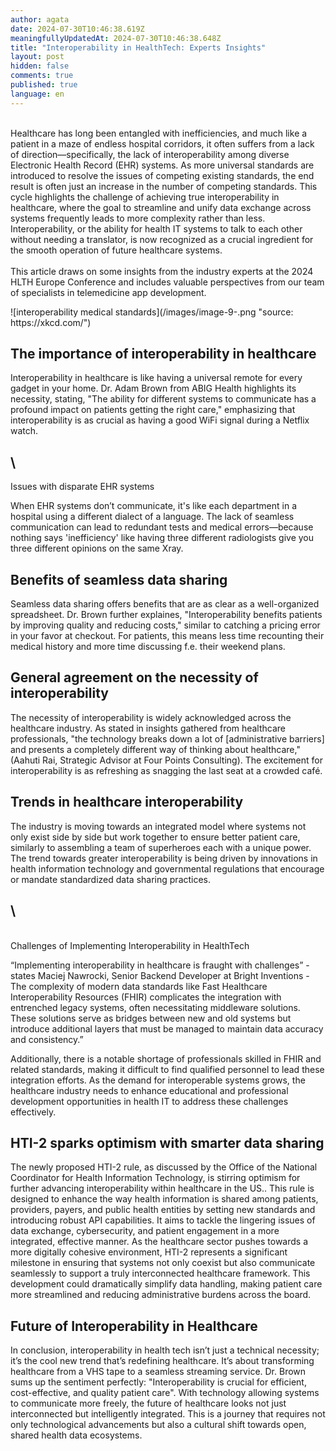 ```yaml
---
author: agata
date: 2024-07-30T10:46:38.619Z
meaningfullyUpdatedAt: 2024-07-30T10:46:38.648Z
title: "Interoperability in HealthTech: Experts Insights"
layout: post
hidden: false
comments: true
published: true
language: en
---
```

\
Healthcare has long been entangled with inefficiencies, and much like a patient in a maze of endless hospital corridors, it often suffers from a lack of direction—specifically, the lack of interoperability among diverse Electronic Health Record (EHR) systems. As more universal standards are introduced to resolve the issues of competing existing standards, the end result is often just an increase in the number of competing standards. This cycle highlights the challenge of achieving true interoperability in healthcare, where the goal to streamline and unify data exchange across systems frequently leads to more complexity rather than less. Interoperability, or the ability for health IT systems to talk to each other without needing a translator, is now recognized as a crucial ingredient for the smooth operation of future healthcare systems.\
\
This article draws on some insights from the industry experts at the 2024 HLTH Europe Conference and includes valuable perspectives from our team of specialists in telemedicine app development.

<div className="image">![interoperability medical standards](/images/image-9-.png "source: https://xkcd.com/")</div>

## The importance of interoperability in healthcare



Interoperability in healthcare is like having a universal remote for every gadget in your home. Dr. Adam Brown from ABIG Health highlights its necessity, stating, "The ability for different systems to communicate has a profound impact on patients getting the right care," emphasizing that interoperability is as crucial as having a good WiFi signal during a Netflix watch.

## \
Issues with disparate EHR systems



When EHR systems don’t communicate, it's like each department in a hospital using a different dialect of a language. The lack of seamless communication can lead to redundant tests and medical errors—because nothing says 'inefficiency' like having three different radiologists give you three different opinions on the same Xray.



## Benefits of seamless data sharing



Seamless data sharing offers benefits that are as clear as a well-organized spreadsheet. Dr. Brown further explaines, "Interoperability benefits patients by improving quality and reducing costs," similar to catching a pricing error in your favor at checkout​. For patients, this means less time recounting their medical history and more time discussing f.e. their weekend plans.



## General agreement on the necessity of interoperability



The necessity of interoperability is widely acknowledged across the healthcare industry. As stated in insights gathered from healthcare professionals, "the technology breaks down a lot of \[administrative barriers] and presents a completely different way of thinking about healthcare,"(Aahuti Rai, Strategic Advisor at Four Points Consulting). The excitement for interoperability is as refreshing as snagging the last seat at a crowded café.



## Trends in healthcare interoperability



The industry is moving towards an integrated model where systems not only exist side by side but work together to ensure better patient care, similarly to assembling a team of superheroes each with a unique power. The trend towards greater interoperability is being driven by innovations in health information technology and governmental regulations that encourage or mandate standardized data sharing practices.

## \
\
Challenges of Implementing Interoperability in HealthTech



“Implementing interoperability in healthcare is fraught with challenges” - states Maciej Nawrocki, Senior Backend Developer at Bright Inventions - The complexity of modern data standards like Fast Healthcare Interoperability Resources (FHIR) complicates the integration with entrenched legacy systems, often necessitating middleware solutions. These solutions serve as bridges between new and old systems but introduce additional layers that must be managed to maintain data accuracy and consistency.”

Additionally, there is a notable shortage of professionals skilled in FHIR and related standards, making it difficult to find qualified personnel to lead these integration efforts. As the demand for interoperable systems grows, the healthcare industry needs to enhance educational and professional development opportunities in health IT to address these challenges effectively.



## HTI-2 sparks optimism with smarter data sharing

The newly proposed HTI-2 rule, as discussed by the Office of the National Coordinator for Health Information Technology, is stirring optimism for further advancing interoperability within healthcare in the US.. This rule is designed to enhance the way health information is shared among patients, providers, payers, and public health entities by setting new standards and introducing robust API capabilities. It aims to tackle the lingering issues of data exchange, cybersecurity, and patient engagement in a more integrated, effective manner. As the healthcare sector pushes towards a more digitally cohesive environment, HTI-2 represents a significant milestone in ensuring that systems not only coexist but also communicate seamlessly to support a truly interconnected healthcare framework. This development could dramatically simplify data handling, making patient care more streamlined and reducing administrative burdens across the board.



## Future of Interoperability in Healthcare



In conclusion, interoperability in health tech isn’t just a technical necessity; it’s the cool new trend that’s redefining healthcare. It’s about transforming healthcare from a VHS tape to a seamless streaming service. Dr. Brown sums up the sentiment perfectly: "Interoperability is crucial for efficient, cost-effective, and quality patient care"​. With technology allowing systems to communicate more freely, the future of healthcare looks not just interconnected but intelligently integrated. This is a journey that requires not only technological advancements but also a cultural shift towards open, shared health data ecosystems.
